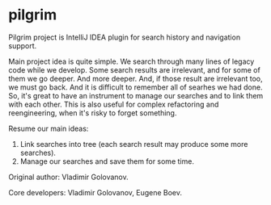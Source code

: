 # pilgrim

Pilgrim project is IntelliJ IDEA plugin for search history and navigation support.

Main project idea is quite simple. We search through many lines of legacy code while we develop.
Some search results are irrelevant, and for some of them we go deeper. And more deeper.
And, if those result are irrelevant too, we must go back.
And it is difficult to remember all of searhes we had done.
So, it's great to have an instrument to manage our searches and to link them with each other.
This is also useful for complex refactoring and reengineering, when it's risky to forget something.

Resume our main ideas:
1) Link searches into tree (each search result may produce some more searches).
2) Manage our searches and save them for some time.

Original author: Vladimir Golovanov.

Core developers: Vladimir Golovanov, Eugene Boev.
